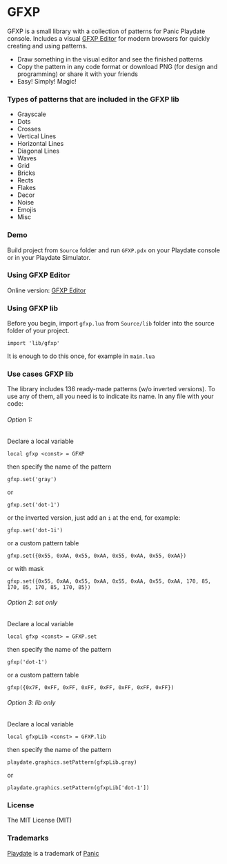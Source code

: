 # GFXP

GFXP is a small library with a collection of patterns for Panic Playdate console. Includes a visual [GFXP Editor](https://dev.playdate.store/tools/gfxp/) for modern browsers for quickly creating and using patterns.

- Draw something in the visual editor and see the finished patterns
- Copy the pattern in any code format or download PNG (for design and programming) or share it with your friends
- Easy! Simply! Magic!

### Types of patterns that are included in the GFXP lib

- Grayscale
- Dots
- Crosses
- Vertical Lines
- Horizontal Lines
- Diagonal Lines
- Waves
- Grid
- Bricks
- Rects
- Flakes
- Decor
- Noise
- Emojis
- Misc


### Demo

Build project from `Source` folder and run `GFXP.pdx` on your Playdate console or in your Playdate Simulator.


### Using GFXP Editor

Online version: [GFXP Editor](https://dev.playdate.store/tools/gfxp/)


### Using GFXP lib

Before you begin, import `gfxp.lua` from `Source/lib` folder into the source folder of your project.

```
import 'lib/gfxp'
```

It is enough to do this once, for example in `main.lua`


### Use cases GFXP lib

The library includes 136 ready-made patterns (w/o inverted versions). To use any of them, all you need is to indicate its name.
In any file with your code:

###### Option 1:
Declare a local variable
```
local gfxp <const> = GFXP
```
then specify the name of the pattern
```
gfxp.set('gray')
```
or
```
gfxp.set('dot-1')
```
or the inverted version, just add an `i` at the end, for example:
```
gfxp.set('dot-1i')
```
or a custom pattern table
```
gfxp.set({0x55, 0xAA, 0x55, 0xAA, 0x55, 0xAA, 0x55, 0xAA})
```
or with mask
```
gfxp.set({0x55, 0xAA, 0x55, 0xAA, 0x55, 0xAA, 0x55, 0xAA, 170, 85, 170, 85, 170, 85, 170, 85})
```


###### Option 2: set only
Declare a local variable
```
local gfxp <const> = GFXP.set
```
then specify the name of the pattern
```
gfxp('dot-1')
```
or a custom pattern table
```
gfxp({0x7F, 0xFF, 0xFF, 0xFF, 0xFF, 0xFF, 0xFF, 0xFF})
```

###### Option 3: lib only
Declare a local variable
```
local gfxpLib <const> = GFXP.lib
```
then specify the name of the pattern
```
playdate.graphics.setPattern(gfxpLib.gray)
```
or
```
playdate.graphics.setPattern(gfxpLib['dot-1'])
```


### License

The MIT License (MIT)

### Trademarks

[Playdate](https://play.date/) is a trademark of [Panic](https://panic.com/)
